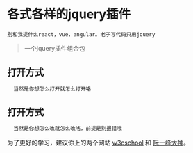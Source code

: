 # 各式各样的jquery插件
    别和我提什么react，vue，angular。老子写代码只用jquery

> 一个jquery插件组合包

## 打开方式

``` bash 
  当然是你想怎么打开就怎么打开咯
```

## 打开方式

``` bash 
  当然是你想怎么改就怎么改咯，前提是别报错哦
```

为了更好的学习，建议你上的两个网站 [w3cschool](http://www.w3school.com.cn/) 和 [阮一峰大神](http://www.ruanyifeng.com/blog/)。

